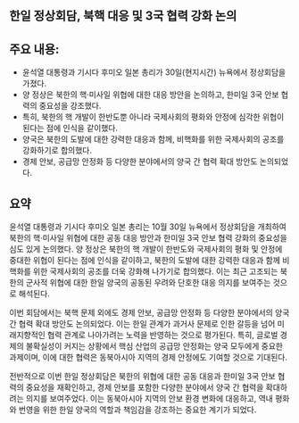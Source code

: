 ## 한일 정상회담, 북핵 대응 및 3국 협력 강화 논의

## 주요 내용:
*   윤석열 대통령과 기시다 후미오 일본 총리가 30일(현지시간) 뉴욕에서 정상회담을 가졌다.
*   양 정상은 북한의 핵·미사일 위협에 대한 대응 방안을 논의하고, 한미일 3국 안보 협력의 중요성을 강조했다.
*   특히, 북한의 핵 개발이 한반도뿐 아니라 국제사회의 평화와 안정에 심각한 위협이 된다는 점에 인식을 같이했다.
*   양국은 북한의 도발에 대한 강력한 대응과 함께, 비핵화를 위한 국제사회의 공조를 강화하기로 합의했다.
*   경제 안보, 공급망 안정화 등 다양한 분야에서의 양국 간 협력 확대 방안도 논의되었다.

## 요약
윤석열 대통령과 기시다 후미오 일본 총리는 10월 30일 뉴욕에서 정상회담을 개최하여 북한의 핵·미사일 위협에 대한 공동 대응 방안과 한미일 3국 안보 협력 강화의 중요성을 심도 있게 논의했다. 양 정상은 북한의 핵 개발이 한반도와 국제사회의 평화 및 안정에 중대한 위협이 된다는 점에 인식을 같이하고, 북한의 도발에 대한 강력한 대응과 함께 비핵화를 위한 국제사회의 공조를 더욱 강화해 나가기로 합의했다. 이는 최근 고조되는 북한의 군사적 위협에 대한 한일 양국의 공동된 우려와 단호한 대응 의지를 보여주는 것으로 해석된다.

이번 회담에서는 북핵 문제 외에도 경제 안보, 공급망 안정화 등 다양한 분야에서의 양국 간 협력 확대 방안도 논의되었다. 이는 한일 관계가 과거사 문제로 인한 갈등을 넘어 미래지향적인 협력 관계로 나아가려는 노력을 반영하는 것으로 평가된다. 특히, 글로벌 경제의 불확실성이 커지는 상황에서 핵심 산업의 공급망 안정화는 양국 모두에게 중요한 과제이며, 이에 대한 협력은 동북아시아 지역의 경제 안정에도 기여할 것으로 기대된다.

전반적으로 이번 한일 정상회담은 북한의 위협에 대한 공동 대응과 한미일 3국 안보 협력의 중요성을 재확인하고, 경제 안보를 포함한 다양한 분야에서 양국 간 협력을 확대하려는 의지를 보여주었다. 이는 동북아시아 지역의 안보 환경 변화에 대응하고, 역내 평화와 번영을 위한 한일 양국의 역할과 책임감을 강조하는 중요한 계기가 되었다.